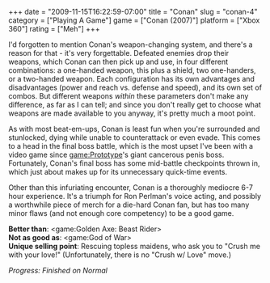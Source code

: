 +++
date = "2009-11-15T16:22:59-07:00"
title = "Conan"
slug = "conan-4"
category = ["Playing A Game"]
game = ["Conan (2007)"]
platform = ["Xbox 360"]
rating = ["Meh"]
+++

I'd forgotten to mention Conan's weapon-changing system, and there's a reason for that - it's very forgettable.  Defeated enemies drop their weapons, which Conan can then pick up and use, in four different combinations: a one-handed weapon, this plus a shield, two one-handers, or a two-handed weapon.  Each configuration has its own advantages and disadvantages (power and reach vs. defense and speed), and its own set of combos.  But different weapons <i>within</i> these parameters don't make any difference, as far as I can tell; and since you don't really get to choose what weapons are made available to you anyway, it's pretty much a moot point.

As with most beat-em-ups, Conan is least fun when you're surrounded and stunlocked, dying while unable to counterattack or even evade.  This comes to a head in the final boss battle, which is the most upset I've been with a video game since <game:Prototype>'s giant cancerous penis boss.  Fortunately, Conan's final boss has some mid-battle checkpoints thrown in, which just about makes up for its unnecessary quick-time events.

Other than this infuriating encounter, Conan is a thoroughly mediocre 6-7 hour experience.  It's a triumph for Ron Perlman's voice acting, and possibly a worthwhile piece of merch for a die-hard Conan fan, but has too many minor flaws (and not enough core competency) to be a good game.

<b>Better than</b>: <game:Golden Axe: Beast Rider>  
<b>Not as good as</b>: <game:God of War>  
<b>Unique selling point</b>: Rescuing topless maidens, who ask you to "Crush me with your love!" (Unfortunately, there is no "Crush w/ Love" move.)

<i>Progress: Finished on Normal</i>